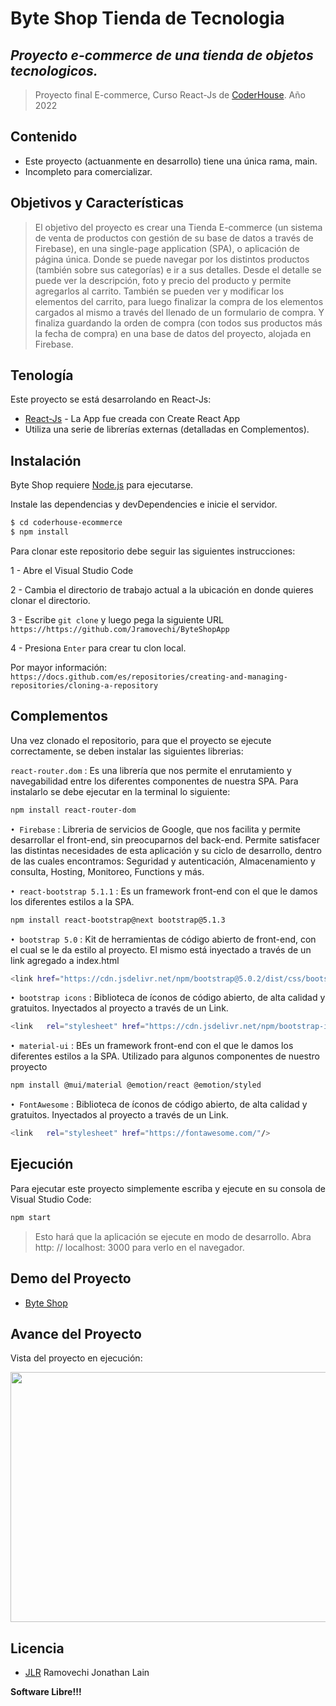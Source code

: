 # Byte Shop Tienda de Tecnologia

## _Proyecto e-commerce de una tienda de objetos tecnologicos._

> Proyecto final E-commerce, Curso React-Js de [CoderHouse](https://www.coderhouse.com/). Año 2022

## Contenido

- Este proyecto (actuanmente en desarrollo) tiene una única rama, main.
- Incompleto para comercializar.

## Objetivos y Características

> El objetivo del proyecto es crear una Tienda E-commerce (un sistema de venta de productos con gestión de
> su base de datos a través de Firebase), en una single-page application (SPA), o aplicación de página única.
> Donde se puede navegar por los distintos productos (también sobre sus categorías)
> e ir a sus detalles. Desde el detalle se puede ver la descripción, foto y precio del producto y permite
> agregarlos al carrito. También se pueden ver y modificar los elementos del carrito, para luego finalizar la compra de
> los elementos cargados al mismo a través del llenado de un formulario de compra. Y finaliza guardando la orden
> de compra (con todos sus productos más la fecha de compra) en una base de datos del proyecto, alojada en Firebase.

## Tenología

Este proyecto se está desarrolando en React-Js:

- [React-Js](https://create-react-app.dev/) - La App fue creada con Create React App
- Utiliza una serie de librerías externas (detalladas en Complementos).

## Instalación

Byte Shop requiere [Node.js](https://nodejs.org/en/) para ejecutarse.

Instale las dependencias y devDependencies e inicie el servidor.

```sh
$ cd coderhouse-ecommerce
$ npm install

```

Para clonar este repositorio debe seguir las siguientes instrucciones:

1 - Abre el Visual Studio Code

2 - Cambia el directorio de trabajo actual a la ubicación en donde quieres clonar el directorio.

3 - Escribe `git clone` y luego pega la siguiente URL `https://https://github.com/Jramovechi/ByteShopApp`

4 - Presiona `Enter` para crear tu clon local.

Por mayor información: `https://docs.github.com/es/repositories/creating-and-managing-repositories/cloning-a-repository`

## Complementos

Una vez clonado el repositorio, para que el proyecto se ejecute correctamente, se deben instalar las siguientes librerias:

`react-router.dom` : Es una librería que nos permite el enrutamiento y navegabilidad entre los diferentes componentes de nuestra SPA. Para instalarlo se debe ejecutar en la terminal lo siguiente:

```sh
npm install react-router-dom
```

`• Firebase` : Libreria de servicios de Google, que nos facilita y permite desarrollar el front-end, sin preocuparnos del back-end. Permite satisfacer las distintas necesidades de esta aplicación y su ciclo de desarrollo, dentro de las cuales encontramos: Seguridad y autenticación, Almacenamiento y consulta, Hosting, Monitoreo, Functions y más.

`• react-bootstrap 5.1.1` : Es un framework front-end con el que le damos los diferentes estilos a la SPA.

```sh
npm install react-bootstrap@next bootstrap@5.1.3
```

`• bootstrap 5.0` : Kit de herramientas de código abierto de front-end, con el cual se le da estilo al proyecto. El mismo está inyectado a través de un link agregado a index.html

```sh
<link href="https://cdn.jsdelivr.net/npm/bootstrap@5.0.2/dist/css/bootstrap.min.css" rel="stylesheet" integrity="sha384-EVSTQN3/azprG1Anm3QDgpJLIm9Nao0Yz1ztcQTwFspd3yD65VohhpuuCOmLASjC" crossorigin="anonymous">
```

`• bootstrap icons` : Biblioteca de íconos de código abierto, de alta calidad y gratuitos. Inyectados al proyecto a través de un Link.

```sh
<link	rel="stylesheet" href="https://cdn.jsdelivr.net/npm/bootstrap-icons@1.5.0/font/bootstrap-icons.css"	/>
```

`• material-ui` : BEs un framework front-end con el que le damos los diferentes estilos a la SPA. Utilizado para algunos componentes de nuestro proyecto

```sh
npm install @mui/material @emotion/react @emotion/styled
```

`• FontAwesome` : Biblioteca de íconos de código abierto, de alta calidad y gratuitos. Inyectados al proyecto a través de un Link.

```sh
<link	rel="stylesheet" href="https://fontawesome.com/"/>
```

## Ejecución

Para ejecutar este proyecto simplemente escriba y ejecute en su consola de Visual Studio Code:

```sh
npm start
```

> Esto hará que la aplicación se ejecute en modo de desarrollo.
> Abra http: // localhost: 3000 para verlo en el navegador.

## Demo del Proyecto

- [Byte Shop](https://byte-shop-app.vercel.app/)

## Avance del Proyecto

Vista del proyecto en ejecución:

<p><img aling="right" src="https://github.com/Jramovechi/ByteShopApp/blob/main/GifProyecto.gif" width="800" height="400" /></p>

## Licencia

- [JLR](https://www.linkedin.com/in/jonathan-lain-ramovechi/)
  Ramovechi Jonathan Lain

**Software Libre!!!**
